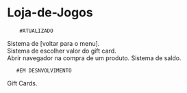 # Loja-de-Jogos

        #ATUALIZADO
Sistema de [voltar para o menu].               
Sistema de escolher valor do gift card.                
Abrir navegador na compra de um produto.
Sistema de saldo.


       #EM DESNVOLVIMENTO
Gift Cards.
